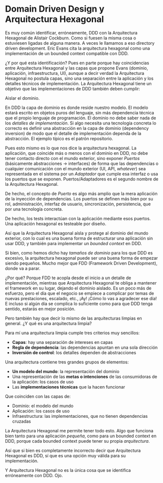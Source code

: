 # Domain Driven Design y Arquitectura Hexagonal

Es muy común identificar, erróneamente, DDD con la Arquitectura Hexagonal de Alistair Cockburn. Como si fuesen la misma cosa o estuviesen ligadas de alguna manera. A veces le llamamos a eso directory driven development. Eric Evans cita la arquitectura hexagonal como una implementación de un bounded context compatible con DDD.

¿Y por qué esta identificación? Pues en parte porque hay coincidencias entre Arquitectura Hexagonal y las capas que propone Evans (dominio, aplicación, infraestructura, UI), aunque a decir verdad la Arquitectura Hexagonal no postula capas, sino una separación entre la aplicación y los detalles técnicos de implementación. La Arquitectura Hexagonal tiene un objetivo que las implementaciones de DDD también deben cumplir:

Aislar el dominio.

En DDD la capa de dominio es donde reside nuestro modelo. El modelo estará escrito en objetos puros del lenguaje, sin más dependencia técnica que el propio lenguaje de programación. El dominio no debe saber nada de los _detalles de implementación_. Si algo necesita una tecnología concreta lo correcto es definir una abstracción en la capa de dominio (dependency inversion) de modo que el detalle de implementación dependa de la abstracción. El ejemplo típico es el patrón repositorio.

Pues esto mismo es lo que nos dice la arquitectura hexagonal. La aplicación, que coincide más o menos con el dominio en DDD, no debe tener contacto directo con el mundo exterior, sino exponer _Puertos_ (básicamente abstracciones -> interfaces) de forma que las dependencias o cualquier comunicación con el mundo exterior (UI, API, _whatever_) sea representada en el sistema por un _Adaptador_ que cumple esa interfaz o usa los puertos que se exponen. Puertos/Adaptadores es el segundo nombre de la Arquitectura Hexagonal.

De hecho, el concepto de _Puerto_ es algo más amplio que la mera aplicación de la inyección de dependencias. Los puertos se definen más bien por su rol, administración, interfaz de usuario, sincronización, persistencia, que por una tecnología concreta.

De hecho, los tests interactúan con la aplicación mediante esos puertos. Una aplicación hexagonal es testeable por diseño.

Así que la Arquitectura Hexagonal aísla y protege al dominio del mundo exterior, con lo cual es una buena forma de estructurar una aplicación sin usar DDD, y también para implementar un _bounded context_ en DDD.

Si bien, como hemos dicho hay _tamaños de dominio_ para los que DDD es excesivo, la arquitectura hexagonal puede ser una buena forma de empezar siendo pequeños. Mucho mejor que FDD (Framework Driven Development), donde va a parar.

¿Por qué? Porque FDD te acopla desde el inicio a un detalle de implementación, mientras que Arquitectura Hexagonal te obliga a mantener el framework en su lugar, dejando el dominio aislado. Es un poco más de esfuerzo, pero el día que el negocio se empiece a complicar por temas de nuevas prestaciones, escalado, etc., ¡Ay! ¡Cómo lo vas a agradecer ese día! E incluso si algún día se complica lo suficiente como para que DDD tenga sentido, estarás en mejor posición.

Pero también hay que decir lo mismo de las arquitecturas limpias en general. ¿Y qué es una arquitectura limpia?

Para mí una arquitectura limpia cumple tres criterios muy sencillos:

* **Capas**: hay una separación de intereses en capas
* **Regla de dependencia**: las dependencias apuntan en una sola dirección
* **Inversión de control**: los detalles dependen de abstracciones

Una arquitectura contiene tres grandes grupos de elementos:

* **Un modelo del mundo**: la representación del dominio
* Una representación de las **metas o intenciones** de las consumidoras de la aplicación: los casos de uso
* Las **implementaciones técnicas** que la hacen funcionar

Que coinciden con las capas de:

* Dominio: el modelo del mundo
* Aplicación: los casos de uso
* Infraestructura: las implementaciones, que no tienen dependencias cruzadas

La Arquitectura Hexagonal me permite tener todo esto. Algo que funciona bien tanto para una aplicación _pequeña_, como para un bounded context en DDD, porque cada bounded context puede tener su propia _arquitectura_.

Así que si bien es completamente incorrecto decir que Arquitectura Hexagonal es DDD, sí que es una opción muy válida para su implementación.

Y Arquitectura Hexagonal no es la única cosa que se identifica erróneamente con DDD. Ojo.